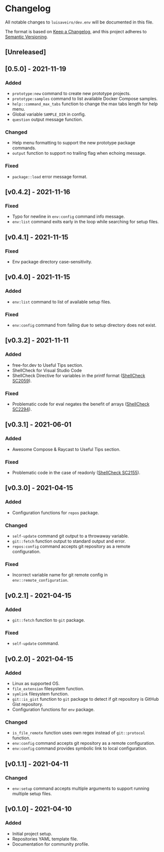 # Changelog
All notable changes to `luisaveiro/dev.env` will be documented in this file.

The format is based on [Keep a Changelog](https://keepachangelog.com/en/1.0.0/),
and this project adheres to [Semantic Versioning](https://semver.org/spec/v2.0.0.html).

## [Unreleased]

## [0.5.0] - 2021-11-19
### Added
- `prototype:new` command to create new prototype projects.
- `prototype:samples` command to list available Docker Compose samples. 
- `help::command_max_tabs` function to change the max tabs length for help menu.
- Global variable `SAMPLE_DIR` in config.
- `question` output message function.

### Changed
- Help menu formatting to support the new prototype package commands.
- `output` function to support no trailing flag when echoing message.

### Fixed
- `package::load` error message format.

## [v0.4.2] - 2021-11-16
### Fixed
- Typo for newline in `env:config` command info message.
- `env:list` command exits early in the loop while searching for setup files.

## [v0.4.1] - 2021-11-15
### Fixed
- Env package directory case-sensitivity.

## [v0.4.0] - 2021-11-15
### Added
- `env:list` command to list of available setup files.

### Fixed
- `env:config` command from failing due to setup directory does not exist.

## [v0.3.2] - 2021-11-11
### Added
- free-for.dev to Useful Tips section.
- ShellCheck for Visual Studio Code
- ShellCheck Directive for variables in the printf format ([ShellCheck SC2059](https://github.com/koalaman/shellcheck/wiki/SC2059)).

### Fixed
- Problematic code for eval negates the benefit of arrays ([ShellCheck SC2294](https://github.com/koalaman/shellcheck/wiki/SC2294)).

## [v0.3.1] - 2021-06-01
### Added
- Awesome Compose & Raycast to Useful Tips section.

### Fixed
- Problematic code in the case of readonly ([ShellCheck SC2155](https://github.com/koalaman/shellcheck/wiki/SC2155)).

## [v0.3.0] - 2021-04-15
### Added
- Configuration functions for `repos` package.
### Changed
- `self-update` command git output to a throwaway variable.
- `git::fetch` function output to standard output and error.
- `repos:config` command accepts git repository as a remote configuration.

### Fixed
- Incorrect variable name for git remote config in `env::remote_configuration`.

## [v0.2.1] - 2021-04-15
### Added
- `git::fetch` function to `git` package.

### Fixed
- `self-update` command.

## [v0.2.0] - 2021-04-15
### Added
- Linux as supported OS.
- `file_extension` filesystem function.
- `symlink` filesystem function.
- `git::is_gist` function to `git` package to detect if git repository is GitHub Gist repository.
- Configuration functions for `env` package.

### Changed
- `is_file_remote` function uses own regex instead of `git::protocol` function.
- `env:config` command accepts git repository as a remote configuration.
- `env:config` command provides symbolic link to local configuration.

## [v0.1.1] - 2021-04-11
### Changed
- `env:setup` command accepts multiple arguments to support running multiple setup files.

## [v0.1.0] - 2021-04-10
### Added
- Initial project setup.
- Repositories YAML template file.
- Documentation for community profile.
